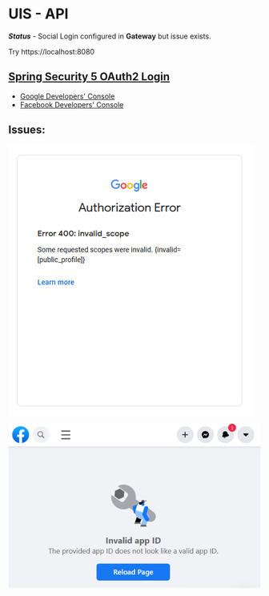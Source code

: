 # UIS - API
***Status*** - Social Login configured in **Gateway** but issue exists.

Try https://localhost:8080

## [Spring Security 5 OAuth2 Login](https://www.baeldung.com/spring-security-5-oauth2-login)

- [Google Developers' Console](https://console.cloud.google.com/apis/dashboard?project=uis-health)
- [Facebook Developers' Console](https://developers.facebook.com/apps/1013610292464704/dashboard/?business_id=194072671856628)


## Issues:

<img src="data:image/png;base64, iVBORw0KGgoAAAANSUhEUgAAAekAAAIdCAYAAAAZJYUFAAAAAXNSR0IArs4c6QAA
AARnQU1BAACxjwv8YQUAAAAJcEhZcwAADsMAAA7DAcdvqGQAADHWSURBVHhe7d3/
lxT1ne/x+8v9C+79KefsWTgzMBdwOIBCECLyRbhRHA0GhbgSHC8EJMoVJIkuIAkw
LMuaAAZM/BbCUXaQDSYBEyCgGNRgFIx3CC5qREhgB3CQGTSttuj7ft71pbuqu/rL
QA+8Z+b58NSRrqqu+lRVT73q8+lPVf83AQAAJhHSAAAYRUgDAGAUIQ0AgFGENAAA
RhHSAAAYRUgDAGAUIQ0AgFGENAAARhHSAAAYRUgDAGAUIQ0AgFGENAAARhHSAAAY
RUgDAGAUIQ0AgFGENAAARhHSAAAYRUgDAGAUIQ0AgFEdEtKffPKpnDzVIu8dPSZ/
OXxU3v7LEQYGBgYGhk47aJZppmm2acZdLBUN6c8//8LbgMNHjskHZ9oknf7MGwcA
QGemWaaZptmmGadZdzHyrWIhrYX92/ETcuLkxSk4AACXgmacZp1mXkfnXcVCWq8q
tNAAAHQHmnmafR2pIiGt7fNa/acGDQDoLjTzNPs68jvqioS0XkloOz0AAN2JZl9H
1qYrEtLa402/UAcAoDvR7NMM7CgVCWntmk5TNwCgu9Hs0wzsKBUJab2HDACA7qgj
M5CQBgDgAhDSAAAYRUgDAGAUIQ0AgFGENAAARhHSAAAYRUgDAGAUIQ0AgFGENAAA
RhHSAAAYRUgDAGAUIQ0AgFGENAAARhHSAAAYRUgDAGAUIQ0AgFGENAAARhHSAAAY
RUgDAGAUIQ0AgFGENAAARhHSAAAYRUgDAGAUIQ0AgFGENAAARhHSAAAYRUgDAGAU
IQ0AgFGENAAARhHSAAAYRUgDAGAUIQ0AgFGENAAARhHSAAAYRUgDAGAUIQ0AgFGE
NAAARhHSAAAYRUgDAGAUIQ0AgFGENGBcc+sX8otX0zLnyY+l7sGPZHTDR97/9bWO
//DjYMZO5I8nmmTXX/8g+0/9ORgDIAkhDRil4bv2d596oVxs0MBevycdvKtz+Kcd
8+SKjV+X6c8tCMYASEJIAwZpQE9/PBUL42/8+O+yfMsn8vM9n8qCTR97r6PTdXxn
QUgD5SGkAWNyA3raYyn505FzwdQ4Ha9hrfN0pmZvQhooDyENGKO15TCgtcZcKnx1
emcKaEVIA+UhpAFDtJNYGNBaQ+5s4VsuQhooDyENGLIm0lFs+//7LBhbGV98eFbS
b+z3hs+bjwdjS/vigxfkizO/F/n4vWBMcXph8cbRz72hkFIhreXTcn72zlvBGKB7
IqQBQ+55MvtddKVq0Rp4Z//1B3JqzODY0HLrDfLpS7uDuXJ8dkbOHfw/8tmu/x4b
zu0f44V2Ei3vv27NNtXroD3P9WJDLz70ljH9vyoU0uk39nnlipbz/RtGSWpzoz8D
0M0Q0oAh4X3QGtaFaOhp4BUbQloT1ZCLhl7u8PH2rcHcgbN/ks9e+J95AR0dvviv
nwcz+9458Xmm7MWGcLuSQlrLkVS+cPhwzQ+DOYHug5AGDMkNsyR6q1U0+JKGUMs3
6mIhp6GtNWsNxPdvGJmZpjXY0GcvVWXC+PO35vg1Zxfcnx9dLZ/t/h/ZoI7UqLV3
ebhu7fimvc41uH/xx3SsXIVCWssUlkXLpeXT5nkd37rw3sRyAt0BIQ0YEt77/I01
fw/G5NOatIZd7hC9b1pFa6Yf/fwRb1yUBnY4XYNQaQ05GtC5NJjD6efeuMkbp+UJ
1xs2Z0dFp2s5VW5I6wVEWJZoEGtIf7g2O+3M3BnBFKB7IKQBQ/SWqzDQtKd3e0Rv
3VLRGqjWSpOcmfOtzDxKgzcMYf1eOsm5faOz8zjRMhf6Hj28gCgU0h9Mv9Urg/5f
aVC3PjAvUzYdtFUgr2ke6OIIacCQaK1TQ7c9coMwDOAw+JJoDTsMQZUJ4JeqvNdJ
Pn/3B7GQ1vXpenX9hYTzFArpTBDfekNex7Gz//p9mrnRbRHSgDHRZutCTxrLFf3u
V/+tcmvJSTQAo/Pk1pKTnDt4R2JI61BI+J11oZCOfj+ug9aa9QJCm7uB7oyQBox5
8a1zmdDTHtOlglrnD3tW6//DJufUL/49E3pJt1ppE3jY8zusbUdryV+c+pU3Luaz
M9me369c7o2KXiBoWXJFH9BSKKSjTfNa7lxa1kJN9kBXRkgDBuX24Nb7j1/KCUAN
xIX/kf0+WIdooGstNKyhahhHm4w18D741j9lgjHzXe/H72VCWsM4dk+03ju9f0xm
uvb2VhrC0YuEaBl0WvQ55IVCWssWlkXLFQ1k3Q4dp83gNHujuyGkAaOi30+XGjQc
df5c0R7eOmjQRcNZB20Wj4r28PaGV66IhbMO2iwelVtWDWa9Xzs6TodCIa2iTe9e
uebO8IboOO6VRndDSAOGaU002ms7adDe1cV6gmtQ537nGw29pGZkL6gj90RHB+/W
rISe3xrUYY06Ouj30eF30lpWlRTSKnorVnTQ8ic1gwNdHSENdAL6PbOGoDaDh4O+
LvfRoRrEGtbaGUsHDbySnbJcEGtYayhrZzH9vlofalKMlke/o9b7pXUIa/dheGu5
1elPWuVEqkU++KTNex2l5dLyaWCHZeX7aHRXhDSAitDvyJMuGnRcWKsOe54DKA8h
DeCCaAiHt41pB7dc0eZ6fVQogPIR0gAuWPReae0w9otX07J+TzrWeSzsNAagfIQ0
gAumtenoj2zkDjotqSkcQHGENICK0Y5iWmMOO4ppOGtnMQIaOD+ENAAARhHSAAAY
RUgDAGAUIQ0AgFGENAAARhHSAAAYRUgDAGAUIQ0AgFGENAAARhHSAAAYRUgDAGAU
IQ0AgFGENAAARhHSAAAYRUgDAGAUIQ0AgFGENAAARhHSAAAYRUgDAGAUIQ0AgFGE
NAAARhHSAAAYRUgDnVJaml/dKo07D0kqGGNF6tAuadzymjSngxEAzhshDfOOrLpW
evSsdsOVsnBfMPIi21yv66+W+s3BiEvthXlS6+2TGpn0VGsw0oDjj0ldtb+vBl+q
g1XQM1Lv7bMSw4jlcjB4B3CpEdIwbp8sHJI9gfadtcPVITvA5mn+OuqfCUbEmQvp
LTOkytsnNVL3yPFg5EVSbF+9/aCM8spVLbVzfx+MtIKQRudDSMO2fYtksDtxVk2c
Jrf1cyfQfnfJto5I6c4W0pKSQzs3SuOW16UlGHPRFN1XQTN84wvyrrnm7jCkp4mZ
wwiUQEjDsLRsm1XrTqo1LhzTsvf+wd6/O6R5t9OF9CVUYl/ZRUij8yGkYVfanVT1
+82w9hzUqntMXC8Vj+nOEtLpdMc097cHIe1Ju2NRSjnznBcLnwNcFIQ0zGp96lbv
e9eB978SjHlTGkboSfZaWZn0sTi4XK7Sk3DB7xTD92fD9uCykX7gJA2REIqGdLp5
t6y8fZxc1tsfV9X3chlz+2rZU7DdOSVHd6yWGXUjMu/p0XuADKubJSt3N+efbKPb
0fKit64BfWv892W2LQyckdKQ2dhwXPHhqmVvBvOrtDTv1rINkz5Bh68e1bUy4Jo7
8spW3r7K38dR6bY/y4YFk2XMwNrMd+p9Bo6TiQsa5VBCN/VwnVrm1KFGmZO7D29Z
JM+W3a7e/pCOrr9lz2qZes3lmf0U7sdy5vF1xOcAXR0hDaOOyMpxeiKL9+gOe3on
9hw+j5B+e83XZdDlQ2RQbZ/MSdN7rcOcbf5MThjSty15UMZ6J1gNFzdPJmzc0N+d
/HODOt0ka266IjOPBrouO3OydcsZeNv6+Pe34XYMnyQTI53mvKFoSG+Te8Ky5w6R
co5a8U4wf4tsnl68bENn78h8513evioc0i3b58nwMJx69pHLvPcOkF7ea13eV2Vh
zpVOGIDDxk+QgV7wBfs9+r7qsbKirMQ6/5AeNnGS34oTGXJDutg8Hfc5QFdHSMOm
I6tlnJ6Mxq12cR3RukEm6cl6yCJ5LRiVcR4hnVFmc3dVdY1UjZ4vz0duAk4dbZT6
/v70eI9mF4L1A/33DfqmPHqgLVJb0g5WD8k/DfJP0rVuvZl4CrfDGwZK3bLfyVGv
lpmWtqPNQVN/UkgXEinH6OXSFBbi7Z/JBC13/wnSEKvJaY1vvozyQrFW7tweTQ6n
6L5K3sfppuXB8vrI2IXh9gRSh+SX937VD10XuA2ZAmYD0Cv7lffI1sh+1xaN+0b7
+69q8oYyvgIpp6Uhvj+j6/f2046/+velp9vkaLO/xtLzdOTnAF0dIQ2TXlt4pXdy
um5t7u1FrfLkZD2hJYTHRQjpHv2mysbc2rKT3n6X9NXpw5dKUzhu1z3+vcxJNexQ
yya/13q0xSBycr5qSVPkhB5VbkinpWnZWL8Gl1SOltfl1QLNxS2P3eSVoWr61mBM
oN0hfUTWjNdjViOjlhXaHlfOJX7YRQM3E4DVdbIm6VQQ9lOoniFbglGFXUhIj5TF
kYuHqFLzdOznAF0dIQ2DnpO79YRVfas8mVBdCAOxyoVE7MR1EUI6+/14jswJNduU
umu29kyvlnGrin+Gw5N839nPBSPCZU2SdQWrS+WFdIvbrjAgNhZ6BJir8R1+WW+b
2hgMW+Wlt09LKizH+IcldqnU3pA+/rBcp/OXun0u7CjY0wVysMJMAE7ZVCCkwv1Q
ThN2e+b1ZdZfpLNiqXk69nOAro6QhjmZWmmpITfEL0JI570vlBfS78iK0fp6sNy3
1xtRWLjuMAxLbocqHdKZJuacJuSstLz79KzI98Txoap3H78GnluO9oZ0+OCVkr3y
w/fWyt27/DFhcMU7YEVdnJAuvP5S83T05wBdHSENY8LmbD2xlR5itRNCOqvFTfe+
Jx/oypzcxpqpZWunpa/Ok1WZmvRDsuDmMdne3oQ0IY1LhpCGLa3rZaKemEo1je6d
LwN1vmjHspIntVfkvkFuupun40O6As2c5xvSqf2y2OtQVew74OOyZry/TQW/79z/
fRmSVI72hnQFmrs7b0h39OcAXR0hDVPCW6xKP6M7fKZ3pKNN+NzoAt9lt7pwCZvR
L0ZIX3CHofMJ6XSTNAQ9nmM9hfOEYTpI7t0TjIrRJ7z5nfcuOKQr0HGsM4d0x34O
0NUR0jAkDN6EntsJwh7gmZpH5Mc4ausbI7f56AM7FgX3N/tDXti6E6kX4P1mytbg
fdGnRZ1PSLszr3tfkVtvdi+XCcVuvWl3SBe41SpR+MhVt//G/1D2ZfaVE70lKqkc
RfdVUki76SVuwdow8+qit2B15pDu2M8BujpCGnaEt9P0u0eCrySLy8yfbUZt3TIj
+J7VDfrkrOjDN1xNpv5r/rS8sE0/J3cH9zr7D+m4XPpMz9YUzy+knQt5iEV7Qzrz
y1jV0qs2eMhI0hA+eCTzvbUOuQ8XcbXe+qkyTP+dW46i+yo5pNWFPMyksiFdYohs
b2VC2umwzwG6OkIaRkRqdpmacSlhzTn+oxu5j2bUE6I+tlMfQFIsbPXhGA23hI/H
rJE+d+c/cazdIe25gMdBBqPyJYR02Axdaog2U2stdu6NMiy8kNHwHH6jzNlwKHsL
VkI5Cu+rwiGtLuSxoMk6SUh7OuJzgK6OkAYAwChCGgAAowhpAACMIqQBADCKkAYA
wChCGgAAowhpAACMIqQBADCKkAYAwChCGgAAowhpAACMIqQBADCKkAYAwChCGgAA
owhpAACMIqQBADCKkAYAwChCGgAAowhpAACMIqQBADCKkAYAwChCGgAAowhpAACM
IqQBADCKkAYAwChCGgAAowhpAACMIqQBADCKkAYAwChCGgAAowhpAACMIqQBADCK
kAYAwChCGgAAowhpAACMIqQBADCKkAYAwChCGmakDu2SnYdSwatLKN0sr+58TZrT
wWsAuEQI6QrZXF8tPXomDSOl4WAwkzVHHpbrqrWM02RzMCorLc27l8vNQ2ulSrej
9wAZc/tq2dMSTI5JyaENs2RMbR9vm6v6DpPr526Sd9sTcscfkzotS/UEeeR4MO4i
ObhsZOw4vTB3oLcdtXN/748oZPM0b776/J0HABVBSFeIH9JXyvUz7pRvxYYfyK8v
cuiU54isGV/jhUxSSB9c+VXp5YXz1TLRbceUuqH+6/5u3lhQt8qWmVd4QV41aLxM
cfNOHOkHe9Xo5dJUblCnn5M5g2rcMubJrotcg80N6SOPTHDb2kfqHinx2SOkAXQw
QrpC/JBOqpHa1LJukgtSF4pJNemW9TJRx8cC2dWsN0yVvi6Uamc/514FY/fOl8F5
gZySfQ9o8NXIdWvD4+fe/+pWG83ZOXJDumyENIAORkhXSOmQfkbq3Qm9x5SVsnHm
GOnjhaMfDGFI3PvYcrl5sN9k3KP+Gf9t6WZ5ftUdmabksNn5+cgXpv66p8qDT8+S
q/v6teOrlr0ZTE0QhHDV6AelIaHcx9fWuXE1Mump1mBM6IisHOfmr3bzB6vfNbvW
zXulLNznv85I75A7+7l5RywXL/temCe1Wv6CzdlvSsOIyPyx/TVOLuvt/u3K1Gfo
ZGnw2txb5cnJuq356z6y6tpI+YNm++ED/JaAcBm7mzMXGnkhnRC+6Xc3yZywNaG6
Vq6euUnefbqdId3yojTcMiw49tXSq3aczHz6cKYcKnWoUWZec3kwT35Zlc4zpy5c
js5zo8zZcMhdGoX8fXfVkt/k7Ds3X876cr+q0M/XsFuWxz5fAC4dQrpCCjZ3/+S1
YI4gdKpd7bX3ULn+m27azdPkx2+HIaG1WnciHTnZve92uX7BNveeFrdc//vRXoNv
9JqSk5qd/XXr+/vIFXW3u/dPljvWvONPzNMi6ya6cKseKytcKCVdXPjj3HRXtlx7
7x/spoWBFgRr9QzZ4k2NanXriSy75RmZps3ZBZvAC4S0Fxz+/spse7+7ZJtbRnr7
XV7Nvu+sHZHg2ScLh2Tnkfceket718jAmxbJYzv/JK/vfEhmfkUDaaDcHbSrlwzp
gw/KKC8Qs/tXL4b0eMXmK+q4PHKD7vcrZMLCJ6SxMSzHULln99+9OdK75slAXY9e
BNzsPh/fvFGu8AJ2oFuHf7DTTcv9soTzBGXR4z9qWVOwHyL7Lm9ZfdzFS9g8kpam
ZWOlyi2/zpVp5+t/kp2PL5IJ7jj16O+Oae41GoCLjpCuED/YEoawRpw5cY6UxTkp
5YeEC5spm1yEZoUhVOuWER3f4kJEa6VhOIXrvmpJeJIuLGzmHrXCr2kXDun4uFBY
Vj+YcoM1zl9Ouc3IhUI6ur/SsmeeXiTUuoDV1zmBrPbOl4HufYMj1et0W1uklum0
rpeJbp6q6Vu9l8VDOu22Q0MwG5SedJM0jG5PSAfbN2iuPB8WJt0sRzM11rCVYqw0
RD8fLRvk9mvukIbtR92LAvNkynKtrPT+XMILwtxlufH9I/vryGoZ5+Yb8t1dcuzY
seywZbb0d+OvW2uyMwXQrRDSFVIs2HzBiXP8w65OFeeHRBg8WU1LRrjxI1xIBSMy
mmTxcLesQfNlr3vlr7tO1pQ6p7Zsktv6uXByZQj3auGQrnBNuqQCIZ27v3Jqua1P
3epddIRN29tmafN7GFaqRfYsmxzUInXQZt+hftN7cAFVPKSDfT18qftXXPrpqZH5
SmvZPk+Gazlc7XbANZPlnmW/lgNtQYim3bHRMrkLtUisxhWZJyzLxHW6H/x9F16E
REWPX/iegkPmAhPApUJIV0jZIZ1w4ssLiUD7QrpUGLa6+TTA+slXbtFmUn+4Xmui
QTP9A1v8OOyQ76RLKhDSufsrtyk6XI+GeesGmVTtwmnyBre1vuOPTPBbDpb8Ufw8
TMnp11d4NciLHdKedJscfnmrPLZslvxvbVauHi4L/uAKdglD+ranC64RwCVGSFdI
R4R0+5q7S4V0EIJahgJDprNZEHbl9O6WfYsq1Lv7PEPaeW3hlW7ctfK9+/Tiolbu
3J4NnS3TtRk4vm9bXDjpdpQX0hVq7m49IOvmjpdrF76S3XdHH4pcLBRq7t4k00be
KHM2X3hzd7p5U2Jzd9XopbIvclhS+5fL1JmPy6t0HgMuOUK6QvygLHafdPtDWptq
y+84ViqkkxV6b8Xvkz7f3t1lhHQYNjq+x5BFEnbVU35zuNt/X5klqxo3yioXlF7n
rMiyi4e0U6DjmLeM6HzFZII00jnQ68mfvZCpdMexmn7uOCR0HMve/52WXXODY9d3
TInjDOBSIKQrxA+7pCE8+Z9PSDtl34JV2ZDWE3hFnzh2vr27ywlpd6Hg345VLeNW
5X5e/O+kvxyEqobRzKdX+s3G5Ya0E7sFywXdZdfMko0/bGdzd2q/PHp7eEuUfwvW
1FUvxlpJKnkLVo/6Rtm3Ktz2YL4ybsEqfJwBXGyENNDlFL4gBNC5ENJAl0NIA10F
IQ1UgN9krs3PyUPZTeIVQUgDXQUhDVRA64HfSmPjxoLDS9o5GwDaiZAGAMAoQhoA
AKMIaQAAjCKkAQAwipAGAMAoQhoAAKMIaQAAjCKkAQAwipAGAMAoQhoAAKMIaQAA
jCKkAQAwipAGAMAoQhoAAKMIaQAAjCKkAQAwipAGAMAoQhpdysFlI6VH/TPBK1Re
i+zfslX2twQvO4h3HEcsl4P6In1Ydje+IO+mvUkJnpH6niOlwZu5HC2yZ9lk+fKE
tfJel9gedGWEdKW0vCgNtwyTPtXV0qNnjfQZeqMs2NosBf8OkeBNaRhRLVctezN4
3X6EdEfbJjN710jdI8eD1x0jFmpvr5Kx1QNlzgvepATtC7Uja+ukash3ZU9KX3X+
7UHXRkhXxJuyYnSN1E5+XF5vbpN06rS8tWO+jHJ/iNO2tAbzoDRCGr5YqJXUnlBr
lXUTq2XYkqbg9cXRcduDro6QroS3H5RRPUfI4tjffVq2zaqVHlM2BbXplOx79A65
um+NX9MeeYc80ZStZ2+ud+E0b7XMGVkrVT2rparvGJmzvVma1k6WK3pr7byPXHHL
wxJ5i7Rsf0CuH9zHTauWXoMny8r9XtUgj3eCmLJUVlyny54mm3VkukmeuH2MX/Ov
rpWr5z4rzZllp7Pr1Wkzl8q3hldLvffGpCDUk0p2evFlt8i2uePksmCbLrtmnmzV
iQeXy1VuGbot3pA5obmyPBHdb8H8gXTTw3Kztw902ixZPGNEwZD25h0a7t9hcvOq
/e6ohPwmUH9f+8vaGGmPTDc/KwvqhkovLVvvoXL9gh3uHQGv7FNlcfRY1a+PNWcW
O1bFyxU4/rBcFztxPyd396uWievCi0A/fAbe/4r/ssgxaP/nISp+rP1l/VS2zg3e
6/bNzWub3FHzP/9V7lhkF/OK3DeoRiY95Ze5Zc/y+HZ77/PFQs3bv9Ft189QZH3L
vis3lh1quReCnX170NUR0pWQ3iF3uhPmVfN2FzixuT/DdZOkqv8EWfmKq2mn2+SV
JWOlqnqSrAvO9BrSPfrfKo++flpSqb/KL799pfuDdSd7Vzs/0JaStsONUt+/Wq5b
6zfLpZuWylXVY2VxsLwDP5kkffu5E25Cxd07QfQcKJNWvSxvHXPLdyeFjVNqpba+
UY66NEgd/Z3cGzlxtW6ZIbVu2fft1ub6lBx67FapzT2RFQzp4ss+/sgEtx+myQZv
4l9lQ/1A6TFutfhHOb8m3fL0VOkbmX/HvMjJLu2Cqn+NjLr/d25dKTn9+uMyye2j
5JD+vczReZf8UdrSaWl7ZamMcmF053b/gB1c4Y5HuJ50szx/v3s9ZJG8phPT7mQ8
pEaGzv5lsE3+sRjsAtF7t3fS9ctxWI/VAb8cgxfu06kljlXxcmX5+yYTynvny0AN
g0xoaGjXyt279N/Fj0F7Pw9xCaGmy3rsz9KWapPDP3fHq2edrNGP6a57pG+1285w
U/YtksHVt8qTugnHH5O66oFSv+Gv3gVJar9u95US7LKioeY1V+vfyoE2SbUdlh16
rCoZ0qa2xy9f5uI1HBI/4+iKCOkK0avoCe6q2qtlffMBefRl/4/V558Yxq2KbssR
WTkue7LQkI41wbkT+7Cc2rkX5N4fZ9r9uyZba/L4V/XTtgQvI7wTxMT1rq4V8E4S
7gIhM8IFs7uI6DH6QXk7WHbfWTuCk7/yy19WSBdddvDerz3uYiFw9GVpbHy5QEjn
BJNqXS8Te46VFW5h6c3TpKrfXbItkmdNSwrVpLWMg+XePeHMrdL0m43ymwO6bN13
OetJ75Ufz/iB/NqdnJPWk95+V/aE7W3zVNkYmX5k1bXSY9B82VvyWBUrV9ze+wdL
1fSt3r91Pw6snybX9btHvFzWMsTKU+IYlP15yJUQatFledPDbfMvHDIXQm7eqskb
/HlTp+WYd4EQ8o/1qBXveK+85SaGWsLfUnqT3FZmSKeO/lQmujC9e1e4vzv39qDr
I6QrSWtJOx+SBTf7TVe9vjJPtnlp5J+I79vrzZWxa3ZtJlC85u5ozSX2h+zLhrT/
h513dR052UR5J4hocLnQSXqvfxLxlx2vRfnjygrpost2Dj7mXcz0GnyjTFnwkOx0
tYfwdBmuJ7eWk788f7945Rj/sES7/OSXLdQqu753tfTSptyb75WGf3/ZqzX6dD25
X1dkecuMnbidaPOzd6xcQPpTfN5Flo4rdayKlSuH1uS84D8ua8ZrrVmX7X+uvFAN
y1jiGLTv85Arcqydop8FRz/jfWc/5/6lF6XZpmH3xyLNu7PNw+E6w2PvLTcx1HT5
YYtBSMeVEWrecqplgHtzdhd34u1Bt0BId5TUfnnAnZz9P2j9o8sP6S3TXc07OCGc
T0iHTd+lJJ6UwxpYntygVP64sk5kRZcd8C5mnpCGmTfKFb1rZOjc54IAzF130gks
yytH2SHtS7ma+69XPSAT9bv//hPkkcyJsp0h7fVDCI5PUkh7zdHZkC51rJLLlSPt
ylk9VlbsWy8Tg32stWvdX/pZyqyjxDFo3+chV+RYO0U/Cyq8sNCLmrBpWHn7TJuH
D0ubd5UWP/becjsg1HKboe1vj7/+MPQzQ5HPOLoWQroCvFpMTnOo8ppevSZD/w+2
VHN3Npyc2B+yLxvSrfLk5JpsU1sgnc4pQCDvxKPfpfWMnqgc917/3WU2d2c6xKnI
iazosvObcr1m40zAxU9sbmGycEj2u12fW1aw4nY1d8ea1VV0/yc1d+u9rL+VJjeq
vObueEh7nwmv1lviWBUtVy6/c9i462+QXm4bvSXoxcCISTJxUOQisOgxaO/nIVc8
tEqGmtdEPFhmfTtS01d6YRCrqTfJ4uHZ7S4cagl/S+1qHvbfHzZDd/7tQVdHSFdC
61aZ1t/VCKc3+rdguZri4R3LpU47BK3w/0j9jmN+5xCv49i/1bmTfLzjWOzEXDSk
3d+xu6Kv9Tq4HJKUO516nZUGjZeHDnuTY/JPPEdkzXgXHKPny/Pa0007ZN0/Vq64
63fykZvqLbtIxzEvtKpvkAdjHV3C6cWWnZZdswdmp+l+eMCVrf888W8ZTcvGKdXS
91vPSlubW7YuTTvVRMpyVG9tGzxbdngFdSfMaMexl1a7fV6glnFEaz7h/tKa63q5
rV/2/thyOo7569H3/lLu1IuHhI5j/nS/Y1l4PIseqxLlyuUdS7evsxcUGhpum2M1
4eLHt72fh7j2hlrwXXp1Tfwi6IV5bp+MlHt3HJbTp91naOFXvZ7zpUMt+ExEOlo9
M3t4pKNVi+z/9yfk2YJPCsm9ELS+PejuCOkKSTfvlpW3h7cWVUuv2hFy87IXsx2k
3Cl436rJ8uXILViPRm7DaW9IuzVK89Z5MqbWv61Hb9ma+fRhPzRy5J94nNR+WZl5
+Ire3rVc9mQKW/wWLD0Rbpt7dXA70gAZM/cuuTF6Iiu2bFdD3Tgz3E/5t6K17rpf
hnvrnSF+H7jofvNvX2rIFtS/fanMW7Cit8h4Hfyit1G5f2VvwXJlrnsgfqtX87My
55oBkVuwIrcoecfqJrk38v7hMzdFbsEqfqyKlyuH14we9Db2+C0f8VuDnCLHoP2f
h6j2h5pf5njHNC13/DP2uDzwtewtZMVCzf/8Fbplye8tP3ZlWFPOdeEhfXG3B90d
IY0y+Ce22IkKWd5JN+c7aZil39/7fUUA+whplIGQLoqQ7lS8rx/6TZUNkZYSwCpC
GmUgpIsipDuZtLz79CwZflP8zgDAIkIaAACjCGkAAIwipAEAMIqQBgDAKEIaAACj
CGkAAIwipCvCfyqRPk0q9tSw85T39LEcsceDvvuCNO5OftLYJeU9WSx4ilLPPnLZ
Ncv8R2yqvCcuJfOe0uTtV3/ek09MkS/XPRD8shgAdH2EdEUkPDrwArQnpN9e+VWp
yjz72g7v95T1ecSvH5Njx47J668eyP4YQZkh7YnNm5amJZHHKwJAF0dIV8SlC2mr
ipbxvEM6fD1WVrwdvAaALoyQroickPaCZKosDh+4rz9YUL8+84MLpR7i74X0vNUy
R39b2I3XH2SYsz3bxhsNwNiD+1XLi9Jwy1D/hyC8B/1Hf+ghmbeMKUtlTfi+3kPl
9nXZJvRw+orrtDzBk7VS++XR24PmbF3P7evE/50M/+lkfjO1Dn7AxkI7L6RdDfmJ
O+TqzI+PzMv+uEViSJcZ8ADQyRHSFZEU0v5PFx5uS/k/Tdg/+7vI5YR0D/15xh1/
lVTqtLy0ZKxURX5gvnBIvykrRtdIbX2j95OJ+stc97nX8d9jzuctw1vfYWlLtckB
76cps78v7E3Xn1pc9bK8dey0pKRF1k1067lhtbzSlpZ02x9lsVtP1cT1mV9vioWy
UyykW56eKn3Dn4nUn0mcF9mm3FDWH9snpAF0E4R0RSTXpDdGarDed7SD5ov+Ln85
IT1sSZP/wvOK3DeoWq5b6z9puGBIJ/yEXvoPa+Vbi7YWfUaxt4wpmyKdz47IynE5
P7MX/YF7b/uulZXRQ3NktYyLhGf5Ie3XvGO/zdu6XiaGTdq5IS37ZOGQarnqgf3e
7y8DQFdGSFdEUkjn/OBC01IZFowrJ6Tj30mnZeOU7LiCIb15mvQYvlSi8V6O/PK4
4i7J/i5z3nRdT3DBkfWc3N0vpzUg8p7CIe1ve7Z5PByC6Xkh7fbGgVVy7f9y8+SU
GQC6GkK6IsoIaa+W23lCeu/9g+PriE5PDOmtMq36fEO6Vu7e5U3JlxfSR2TN+Bpq
0gC6BUK6IkqHdOu6SfHm7ljzcn5IV6y5W++j/k3k9qcE+SHdKusm5jR3R6d721ep
5m6/+Tr+vXla0uHOyQ1pryl8hCxu75UIAHRChHRFJIW033HM6wt1tFHq+2drwmlX
E62qvkEePNAmqbbDsuP+sV4v7lgt9JJ0HHPrc/8d3TBNaiPBmB/iQcexyY/LgaDj
2L+Nrz3vjmNH1ta57XPr393s4tmtf8d8GTV4tuz4KH/evNcA0IUR0hWRFNI3yb3L
srdgDY/dCtUi2+ZeHdzuNEDGzL1LbswJ6fgtWNfLwj3ncQtW76Fy/YJnJbybqRBv
GV/7buR9V8vMp3NuwYqFtJPaLytvGRa5Besx2Rdpf25PSLuFyb5Vk+XL3i1Y1dJr
8GRpCLeXkAbQjRHSFVG6uftS80JSAzh3cMGZGMJW5Iay1wEv3qQPAF0VIV0Rfkhr
6HlN2gZDuhirIe2Vy9uvYUi3uIuNgVI1eUPR79gBoKsgpDsCId0hWtd9U664ZXWs
WR0AujJCGgAAowhpAACMIqQBADCKkAYAwChCGgAAowhpAACMIqQBADCKkAYAwChC
GgAAowhpAACMIqQBADCKkAYAwChCGgAAowhpAACMIqQBADCKkAYAwChCGgAAowhp
AACMIqQBADCKkAYAwChCGgAAowhpAACMIqQBADCKkAYAwChCGgAAowhpAACMIqQB
ADCKkAYAwChCGgAAowhpAACMIqQBADCKkAYAwChCuiLOypR7T8iXHjkbvAYA4MIR
0hVBSAMAKo+QrojSIZ0+cVamLz8p/6jzfe+UfP1XH8n7wTQ597E0PvW+DPiem+am
V/2gRX707mfBRJFfPKLj35cZT51y7z8li9wu8cZ9p0UW/bbFf993Tsrwpz7MLjMm
JUsb3DwNp2Xpz05J1Xfcv7UMO1Lyn384LcPv0+WfkAE/bpU3zgVvceJlPikjf3ZW
/hJO/9sZudKNH/KTD+SGhW76T85KWsef/UiW/jhYh5Yp+h4AQLsQ0hVRIqTPfSTf
nn9C/mHxaVn58ll5dNP7UuPmH7fjE2/ya5tOuZA8KV/f9nc59J5b1vfdsuZ/IDuD
cPND2r1/4fty6xNn5Fens+NqfnRGHn25Tf75Rye9ZXy7yX9PXBDSbvr4TW2y4eUz
8nVXni+5IP3HoEwrHz8l/xApU1jmL81/X/75+WyZa9Z/5IdxENJahqEPnZZpO//u
Rn4iDz2Yfc+GbaflcreOzHsAAO1CSFdE8ZBufaHFC8jvvhWMCEPzX1rlLflM3n//
E/lbS9qN9R38lYb2KVn6N/91WJOOLt4f1yKNYS31rQ+k1pXhqq0fByOigvUtOSNv
BGP8dZyUGX8KFnDurHwjsg1hmTPT5Zz8dp1eCLTIzzSPg5Cu3RAJ4KAME14Ix5wL
avyn5dfBGABA+Qjpiige0jvXa7hpqOYMDWfkoM7waUp++lNXUw2au/0hN6RPyy/8
l568cUFoXvmrMOqjwubuYH1O7oVA7jb4ZQ4CORC72EhY37Ed77vpWq7cIV52AEB5
COmKKB7Sv35cg+p9+f47WmOODGfSrhaadoHrAvE7p2TRf/q16eSatJ2Q9prUE9b3
1la/dv7Nl3K2M9JKAAAoHyFdEcVDOqxhfn1P5JvZs5/Kf3ktyfkB+sYzlz6ky23u
jq2v6QOpduMGbIok+zm3ncm7BQBQAiFdEUHA/dsHsuHls7HhRe1u/fcP5Q7thPW9
UzJ9mxv//BmvR3S/9R/JR/KJ/ORHbpqrSd+h04LOVhcnpE/IHfuCEbkXGmGZczuO
Pf6htOr0xPWlZPm/uPd856Tc4HVQa5XpS0/IPzzYKu8FcwAAykdIV0QQcAnDlD/6
c8RuZ9Jbk37aKr8Pa5hnP5T/u+yk17v6H7/fIj/6D63F6nv9WmxHhnRYvryQdsq5
BStvfdFbsNz0AT/8QBpPhG8CALQHIQ0AgFGENAAARhHSAAAYRUgDAGAUIQ0AgFGE
NAAARhHSAAAYRUgDAGAUIQ0AgFGENAAARhHSAAAYRUgDAGAUIQ0AgFGENAAARhHS
AAAYRUgDAGAUIQ0AgFGENAAARhHSAAAYRUgDAGAUIQ0AgFGENAAARhHSAAAYRUgD
AGAUIQ0AgFGENAAARhHSAAAYRUgDAGAUIQ0AgFGENAAARhHSAAAYRUgDAGAUIQ0A
gFGENAAARhHSAAAYRUgDAGAUIQ0AgFGENAAARhHSAAAYRUgDAGAUIQ0AgFGENAAA
RhHSAAAYRUgDAGAUIQ0AgFGENAAARhHSAAAYRUgDAGAUIQ0AgFGENAAARhHSAAAY
RUgDAGAUIQ0AgFGENAAARhHSAAAYRUgDAGAUIQ0AgFGENAAARhHSAAAYRUgDAGAU
IQ0AgFGENAAARhHSAAAYRUgDAGAUIQ0AgFGENAAARhHSAAAYRUgDAGAUIQ0AgFGE
NAAARhHSAAAYRUgDAGAUIQ0AgFGENAAARhHSAAAYRUgDAGAUIQ0AgFGENAAARhHS
AAAYRUgDAGAUIQ0AgFGENAAARhHSAAAYRUgDAGAUIQ0AgFGENAAARhHSAAAYRUgD
AGAUIQ0AgFGENAAARhHSAAAYRUgDAGAUIQ0AgFGENAAARhHSAAAYRUgDAGAUIQ0A
gFGENAAARhHSAAAYRUgDAGAUIQ0AgFGENAAARhHSAAAYRUgDAGAUIQ0AgFGENAAA
RhHSAAAYRUgDAGAUIQ0AgFGENAAARhHSAAAYRUgDAGAUIQ0AgFGENAAARhHSAAAY
RUgDAGAUIQ0AgFGENAAARhHSAAAYRUgDAGAUIQ0AgFGENAAARhHSAAAYRUgDAGAU
IQ0AgFGENAAARhHSAAAYRUgDAGAUIQ0AgFGENAAARhHSAAAYRUgDAGAUIQ0AgFGE
NAAARhHSAAAYRUgDAGAUIQ0AgFGENAAARhHSAAAYRUgDAGAUIQ0AgFGENAAARhHS
AAAYRUgDAGAUIQ0AgFGENAAARhHSAAAYRUgDAGAUIQ0AgFGENAAARhHSAAAYRUgD
AGAUIQ0AgFGENAAARhHSAAAYRUgDAGAUIQ0AgFGENAAARhHSAAAYRUgDAGAUIQ0A
gFGENAAARhHSAAAYRUgDAGAUIQ0AgFGENAAARhHSAAAYRUgDAGAUIQ0AgFGENAAA
RhHSAAAYRUgDAGAUIQ0AgFGENAAARhHSAAAYRUgDAGAUIQ0AgFGENAAARhHSAAAY
RUgDAGAUIQ0AgFGENAAARhHSAAAYRUgDAGAUIQ0AgFGENAAARhHSAAAYRUgDAGAU
IQ0AgFGENAAARhHSAAAYRUgDAGAUIQ0AgFGENAAARhHSAAAYRUgDAGAUIQ0AgFGE
NAAARhHSAAAYRUgDAGAUIQ0AgFGENAAARhHSAAAYRUgDAGAUIQ0AgFGENAAARhHS
AAAYRUgDAGAUIQ0AgFGENAAARhHSAAAYRUgDAGAUIQ0AgFGENAAARhHSAAAYRUgD
AGAUIQ0AgFGENAAARhHSAAAYRUgDAGAUIQ0AgFGENAAARhHSAAAYRUgDAGAUIQ0A
gFGENAAARhHSAAAYRUgDAGAUIQ0AgFGENAAARhHSAAAYRUgDAGAUIQ0AgFGENAAA
RhHSAAAYZT6k/3L4qHz++RfBKwAAugfNPs3AjlKRkH7v6DFJpz8LXgEA0D1o9mkG
dpSKhPTJUy3ywZm24BUAAN2DZp9mYEepSEh/8smncvjIMZq8AQDdhmaeZp9mYEep
SEgrvZI4cbLjriYAALBEM68ja9GqYiGtVxR/O37CKzQ1agBAV6UZp1mnmdfReVex
kFZaWL2q0Oq/ttPrF+oENgCgs9Ms00zTbNOM06y7GPlW0ZAOafu8boD2eNOu6XoP
GQMDAwMDQ2cdNMs00zTbOvI76FwdEtIAAODCEdIAABhFSAMAYBQhDQCAUYQ0AABG
EdIAABhFSAMAYBQhDQCAUYQ0AABGEdIAABhFSAMAYBQhDQCAUYQ0AABGEdIAABhF
SAMAYBQhDQCAUYQ0AABGEdIAABhFSAMAYJLI/wfE79jefJ3JtwAAAABJRU5ErkJg
gg==" />

<img src="data:image/png;base64, iVBORw0KGgoAAAANSUhEUgAAAlYAAAGICAYAAACDea7dAAAAAXNSR0IArs4c6QAA
AARnQU1BAACxjwv8YQUAAAAJcEhZcwAADsMAAA7DAcdvqGQAAD4NSURBVHhe7d0H
mNz2eedx+hKfL81O7BQ7Prc4xcmT2I4uznNJlPLcpTguiZ2LY8stcWKJpihahZZE
iVSzaaqQlKhGURRFSRSbSC6L2JekSIpVLGKnxCqSy2VZbl9uL+/NHzOYATAvZoAB
dndm9vs+z+cRFwP88QcGA/wEYDDDhKIoiqIoioqlCFYURVEURVExFcGKoiiKoqjA
1Xv2grQ/Pkta/mWUNP3p16TxU/9o/df8bYab14dyEawoiqIoigpUbT+ZagWpfMx4
Q7UIVhRFURRF5ay+mjrrjJQWovyY8c10Q60IVhRFURRF5aywocpmphtqRbCiKIqi
KMq3gl7+8zPULgsSrCiKoiiKUsvciK6FpbCG0g3t/RqsqttE5p4RuWl3n/zxqj75
4GK3a1b3yag9fdY4F9tTExVR9fT0Skdnl1xt65Dmq23S1JLQ3JqU+LcZZl4z45hx
KYqiqNzV2dUtzS2tUlvXJJdq6uXCpVqpvphk/m2GmdfMOGbcYquh1n/zLT8tKGU8
IWYpe1+6TXktw7QTR5XC+o89WFW1iozd3yd/tqZXPrgonGvX9sr9B/rk0iCGrN7e
Pmnv6Eq8KW3SmAhQYZhpzLSmDYqiKCpZ3T090th0VS5erpPzF66EYqYx05o2BquG
cv/r/2mEGpSMlpeqE63vlo7Ef/MFqyj3WpXa+o8tWLUn+vzTg73yGwt6IvtYRY88
enRgw0lfX5+0tXeqgakQpi3TJkVR1FCt3t5eaWhsUQ94hTBtmTYHquh/os+f+1c1
KDmZgJUvWJnnXIWtUl3/sQSrtdV98pllPfLr8+P1ueU9sq0mNZN+LHO60Fza0wJS
FKbNwToVSVEUNZjV2tZhXZrRDnBRmDZN2/1d9D9JC0leQYKVEaZKef1HDlYjdyRC
0NzufjVub/8lzDjPUvkx86AoihoqFedZBj9mHv1V9D9jMM5Ylfr6LzhY9fSJfOO1
bvm12V0D4kdvxH991Nx4rgWh/mDmRVEUVe5lbhzWDmT9wcwr7qL/bvVf9r/HyhYk
WAW9x6rU17+pgoJVdyJUfXtjt/zqrM4BdeuO+C6rDWSoshGuKIoq5xrIg6ItzoMj
/c9WM36aGpScggSrIN8KLPX1b1dBwep7G7vkV1/siMUfLeiQz6/slP+1qFM++JI+
jtOP90YPVwNx+c8PlwUpiirHGojLN37iuKxD/3UX9hxRg5JTkGCV7zlWpb7+nRU6
WD17pEc+MLMjku9s6JKdl/vkqpKRLreJrD3Xq05nq6wq/J4rczO5FngGEje0UxRV
TmVuBtYOWAMpyg3J9D+3K2MeVcOSLV+wyvfk9VJf/94KFawutop8+IV2ef+Mwnzy
5XapTISmfFWdmI82ve0P5rZLRwG3XJnHH/THt//CMn3gUQwURZVDma+v98e3t8Iy
fSjkq/T0P5gg91pp8t1bVerrX6tQweoHGzvl/dPbCvI/Z7bJ4bpgYaL6ap/ahtPk
N8Of9RnMS4Beg3lJcNmrK+T64SNjZdqkKGro1WBewvEq5JIO/Q+m+tCJ0OHKhKq+
mrpUT/Uq9fWvVeBgdaoxEXamtcqvFGjs9uBBwgQrrQ2nj89MhJMQ2co8DV0LOINp
sJ7QrgWjOFAUNbTKPM1aO0ANpjBP2I7a/7XrNspPxj8oP7p9jMX82wzTxg1qIPtv
7HjjzVB9zndZ0Bbkh5dLffvxq8DB6pZNHfLLU68W7HRT8BBhgpXWhtezB7tSU+Qv
81MzWrjJZ+O2HTL+4cflP2+8Vf59+M3yXyNvkwcnPSlbduxSxw/D9GkwijNWFEXF
UeanQrSD02AyfQpahfb/sSlPySc+8Ql597vfrTKvTXn8KXXafAai/0ffPik3DB+R
tQxf/OKXraClTeNkbmg33xY0Z7Ds51yZ/1pntB6ZEfgHl0t9+/GrQMGqtVvkQ9MS
Yeapwvzxy62plvRafqpHRr3WIV9a0m75u0Vtajte185rS7WQv8L+9l9NbYNMfHya
FaZuv/sn8uyMOVKxbK1MmzFbRo95wBo+ZerzUlvfqE4fhOkTRVFUqVYhv92m+cZ1
37Ror4Vl+hS0wvbfBJLrvvktVxjJxYxrptHa8tOf/TfM2an3v/8Dan8N81rYPjv1
d//7W5j++1WgYPXqyW553xMtBfvKUv8AsSxi22cCnAnr6elVg00uJlSZs1TzK1ZI
fWOL67W6+iaZNa9CvjfiVnn8mZmu18IyfaMoiiq1Mt9u1g5MhfjNj3/cor1WiCDf
vC6k/9+4LniosplwpbWVS3/13/j4x/3PtNm+8IUvqdMG1Z/9HwhB+p+rAgWr2zd1
yHunNBfs2yv8g9XIde3qNEHNPZr/clpHZ7jLgObynzkjZUKV9rrtxTkLrfF27H5T
fT0I0zeKoqhSq+aWVvWgVIi4g5XpW74K239z+U8LIUGYabU2/fRH/43nX5il9k8T
5axVf/V/oATpf64KFKz+dt5Vee+jTQX77nL/TprXtGmCumNje6ol/wr7lHVzT5W5
/Oc9U+VlLgP+8PZ7rbNb2utB8DR2iqJKseJ8SnbcwSrI07TD9j/ImR4/5l4mrU0/
/dF/40e336n2TxM2DDr1V/8HSpD+56pAwepjTzfJL01qLNh3XvUPVuY1bZqg/l9F
/hvNmq+Gu7/KXAI091Rpr3mZS4EjbhmjvhaE6RtFUVSp1aWaevWgVIi4g5XpW74K
039zX5IWPn7l/e+3LpuZ/3qH//gnE1xhLMw37+Luvy1MsDKXPbU2guiv/ht/8/l/
TG8v+fzDP31FbSOfIP3PVYGC1S89kggxEXxnWY5glXhNmyaoP3m+OdWSf4V9KKi5
vGduVNde85qzcKk1fkPTVfX1fEzfKIqiSq3ifKijfSDUXiuE6Vu+CtN/v0BihyXz
TbpPf/oz1jDzXzN8UcUy17imDW+7fuLuv82EPWef8in0rFV/9d9wBqcgtDbyCdL/
XBUoWP3iQw2RfGeJ/1kl85o2TVAffqwx1ZJ/NSmBJhfzSAXz7T/tNa/Hnp4hN956
t/paEKZvA108boGiqKhVfTH8gdF88087+OVSyLcFTd/yVZj+a8Hq+ht+kDWeCSLm
3iTD+yiDMMEq7v7bvGEviGv/8q9C32/VX/03VqxcK5/4vd9TtxWvV1esVtvIJ0j/
c1WgYPVrE+vlFyYE8+3F0Z9cOn1vh9q25tcTfctXYYPVhIlPWI9UMN/+0163Xalr
lJtGj5XJT05XXw9iMIKVFoziQFHU0KlCDozlEqzMJT47bGhndbQgVgzByvTV268g
wvTd6K/+2xYtXiaf/P3fV7cXw7xmxtGmDSJI/3NVoGD1h081yC+Mrwvk2xXRg9Vt
a1rVtjWffrohNZV/hb0UaB7+aS7vmUcqaK/bHpr0lDWe+Rah9noQg3EpkDNWFEVF
rUIv5WjsA6L2WiHivhTlDSTmzI+5/PeZz3zW+tt5VsfvfiwtgPmJu/+GdhYtqL+4
9i/VNv30R/+9zJkrLVyZYeY1bZqggvQ/VwUKVv/nhUb5+R/XBvKthfnvecpXX5jV
pLat+bsX818KDHvzumEe/mmeU2UeqeB9CKg5U2WHKjNOofdXGdy8TlFUKVahNx9r
7IOi9loh4r552oQoO2TYT1X3PmTT/G1+1sbv4ZtBnmhui7v/RiHP4LKFCYVGf/Rf
s27DZvnkH/xBJlQl/m2GaeOGEaT/uSpQsPruomb5uftrA/nWgujB6hOT6tS2Nf8Z
4NJj2MctGCZMmW/8mfBkHqlg/m1uVDf3VJnLf3aoMv+9Z/ykxBtRp7aTD49boCiq
FCvOr8vHHaz64+v+5tt/WugIIuwDN/uj//bN9WGYaczZOa29XPqj/35e37pTPv25
z1nMv7VxwgrS/1wVKFg9t7tdfu7eK4F865VoHWrp7FPb9fPi3vzPsQr7gFAn8/BP
85wq80gFE6LMjermnipz+c+cqTKhygwfc98EOXPugtpGLjwglKKoUqw4H/AYd7Dq
jwdUmjNO3scqBGGmCXO2yuiP/gcNhiZMmXuqwjwewqs/+j+QgvQ/VwUKVqfreuR/
jKsJ5LOP18n411pdFh3yPytjXnOOe9OyZrVdPzVX++cnbTTaJT9zpsqEKhOubho9
Tg4cOZY1Ti78pA1FUaVYcf4kSdzBqr9+UiXMk8ttZhqtrVz6o//mHisTmMz9Uk7m
243mMQyFnJny01/rf6AE6X+uChSsTP32w1fkPXdfLsh1c/3vgzKvadME8enHgt9g
FvZHmMMwZ6pMqDLhKszDQvkRZoqiSrni+hFd882/Qr79p+nvHwE2YUQLUF7mm4OF
nPXp7/4bJmRVLH7VYu4Lu2H4iNBn1fwMRP/7U5j++1XgYPXjdS3ynjGXCnLdHP9v
7pnXtGmCeGRj/qeu29XeUfjlwCDMmSoTqh54aIr6usb0iaIoqlSrsemqenAaTKZP
QauQ/jtvAtdClrnkFvZmb6f+7r9hgpW9HOZSZZT+eg1E//tTmP77VeBgVd/WJ++9
+5L89zvCu+7lHMEq8Zo2TT7vv+eyNHfkvwxoV29vnxpuBpPp02AUj1ugKCqO6u7p
UQ9Og8n0KWgV0n9zycxcOrMfrxC3/u5/fxtK/ferwMHK1KjFTfLuH10M7Ruz/IOV
eU2bJp8xK8J/+7CtvVMNOIPB9GWwSgtGcaAoauhVQ2OLeoAaDKYvYYv+x2co9l+r
UMHqfGOv/PKYRLC57UIo33jJ/5kQ5jVtmlx+Y9xFqWkJf9N3X19f6IeF9gfTB9OX
wSrOWFEUFVf19vZGfthjHEwfTF/CFv2Px1Dtv1ahgpWpiv3t8rO3VIfy9Rf8bwYz
r2nT5LLhWOHPfjJ3+2thZyBF/cYBRVFUMVVrW4d6sBpIpg+FFv2Pbij331uhg5Wp
4fMb5Gd+eD6wr8/MEawSr2nT+LlzWf4nreerwbwkOJiXACmKovqrBvOSThyXcOh/
4ei/uwoKVp3dIn//5BX5mZsSYSeArz+fI1glXtOm0Xzl2VqJ67FPhTyNPSqesk5R
VDlXXE/TDiPqU7KdRf/Do//ZVVCwMtXe1Sd//WiN/Lcbq/L6t+f8nzdlXtOm8frn
Z65Id0yhyq6BDFeEKoqihkIN5MGxPw6K9D84+q9XwcHKVGtnn/zb9Cvy335wLicz
jl8Fmf57L0V/YJdfDcRlQS7/URQ1lGogLuvEffnGWfQ/P/rvX5GClV1rDrfLR+48
L++64azqa8/6ByvzmjaN8cmx1bL5eP+f6TE3k/fHtwVNm9yoTlHUUCxzM3B/fNvL
tBnnjcZ+Rf919D9/xRKsTJlLgw+uapRfveWcDPv+GZevPVOTGiu7zGve8T/8oyp5
fH3451RFKfP4gzjPXpm2BvORChRFUYNd5uvrcZ59MG3F9ZX4IEX/3eh/sIotWNll
AtbTG5rl98dWy7D/TASlhK9NzRGsEq/Z411z/wV5cWv0x8lHKfM0dPNTM4X8tqCZ
xkw7WE9UpyiKKsYyT7M2PxVSyG/DmWnMtHE8EbvQov/0P0zFHqyc9c6VbnlyfbPc
v7RBOruzw4YZ9sCyRpn6WrNU1Q/em+ZXPT290tHZZd143ny1zbq015QIUJbEv80w
85oZx4xLURRF5S5ze0RzS6t14/Clmnrr0kz1xSTzbzPMvGbGKcZbKej/4FYp9L9f
gxVFURRFUdRQKoIVRVEURVFUTEWwoiiKoiiKiqkIVhRFURRFUTEVwYqiKIqiKCqm
IlhRFEVRFEXFVAQriqIoiqKomGqYeQopAAAAohv2ztnzAgAAgOiGXbxsHvkOAACA
qIZdvlIvAAAAiG5YbX2TAAAAILph9Y0tAgAAgOiGNTRdFQAAAEQ3rLG5VQAAABAd
wQoAACAmBCsAAICYEKwAAABiQrACAACICcEKAAAgJgQrAACAmBCsAAAAYkKwAgAA
iAnBCgAAICYEKwAAgJgQrAAAAGJCsAIAAIgJwQoAACAmBCsAAICYEKwAAABiQrAC
AACICcEKAAAgJgQrAACAmBCsAAAAYkKwAgAAiAnBCgAAICYEKwAAgJgQrAAAAGJC
sAIAAIgJwQoAACAmBCsAAICYEKwAAABiQrACAACICcEKAAAgJgQrAACAmBCsAAAA
YkKwAgAAiAnBCgAAICYEKwAAgJgQrAAAAGJCsAIAAIgJwQoAACAmBCsAAICYEKwA
AABiQrACAACICcEKAAAgJgQrAACAmBCsAAAAYkKwAgAAiAnBCgAAICYEKwAAgJgQ
rAAAAGJCsAIAAIgJwQoAACAmBCsAAICYEKwAAABiQrACAACICcEKAAAgJgQrAACA
mBCsAAAAYkKwAgAAiAnBCgAAICYEKwAAgJgQrAAAAGJCsAIAAIgJwQoAACAmBCsA
AICYEKwAAABiQrACAACICcEKAAAgJgQrAACAmBCsAAAAYkKwAgAAiAnBCgAAICYE
KwAAgJgQrAAAAGJCsAIAAIgJwQoAACAmBCsAAICYEKwAAABiQrACAACICcEKAAAg
JgQrAACAmBCsAAAAYkKwAgAAiAnBCgAAICYEKwAAgJgQrAAAAGJCsAIQWH1Ds5yt
uiDHTpyWg4fflj1vHpRde/dbzL+PnXhHLly6ok4LAEMBwQqAr6oLNbL/4FHZsGmL
VCxdIbPnLQxk7isVsmJVpWzaskMOHTkmdYlAprUPAOWGYAXA5fzFGnlj95uhglQ+
Jmht2rJdqqovqfMEgHJBsAKQdvjocTUYxWnda5vlTNUFdf4AUOoIVgDStu7YpYah
/rB56w65Utek9gMAShXBCkBaTV2jrF23UQ1C/WHBoqVy5O0Tal8AoBQRrABk2Xfg
sBqE+su6116XK4lQp/UFAEoJwQqAqqr6sixZtkoNQv3BzKumtkHtCwCUCoIVAF91
DS2yZfsbahDqD4uXrZRLl+vUvgBAKSBYAcjrxKmzMn/hEjUMxc085qGmlsuCAEoT
wQpAlnfOnpeXZs2TO++6V97cf8gadrmmXlZXblDDUNyWvrqKbwwCKEkEKwBpR946
Lk9OnS7X/+Am+f7wkWkvzZ4vtfXJoLNn3yGZM3+RGojitHb9xqz+AUCxI1gBQ1xD
01XZvnO3/PThya4w5XX3PfdbvwVopjlXdVEWL12pBqI4md8f9PYXAIoZwQoYoswZ
qDXrXpO7x92vBinND0beLMtWrLbCWH1js/VbgFogisuc+Qvl3Hl+BgdA6SBYAUPM
xcu1srBimdwy+g41PAVhzm6dS/3u39vHT8n8BYvVYBSHZctXWUHOuxwAUIwIVsAQ
cuZctXXWSQtLYd1082jZvGW71a55RMKqNevVYBSHN/cfzloWAChGBCtgCHlz30E1
JEXxzLPPS01tvTQ0tcquPfuty3daOIrC/PSNeaaWtkwAUEwIVsAQsun1bWo4iuqx
J6am5/HOuWrrWVRaQIqCs1YASgHBChhCzI3nWjCK6plpM1zzqWtolvUbt6gBqVDm
W4jOeQBAMSJYAUPIy3NfUYNRVLPnLVDnd/it4zIvxhvbT589r84HAIoFwQoYQp5+
5jk1GEW1fOUadX5G1YXLsnDxMjUohWV+t1CbBwAUC4IVMIQ8+Ejuh4AWalPq24F+
zANFtaAUVsWSFWr7AFAsCFbAEHLXuPvUYBTVvtTvCeYS1z1X1Rdr1PYBoBgQrIAh
5MZRt6rBKKqTp8+q83M6dOSYGpTCOnTkbbV9ACgGBCtgiKipbVBDURzMtwC1eTod
O3FaDUphbduxW20fAIoBwQooI+YZUubMkPbaidNn1FAU1cgf3qbOz2v/waNqUApr
deUGtX0AKAYEK6BMXKqpk7mvJB9tsHb9RusMlfP1N/cfUoNRVOZHnJ3z8VO5flNW
SCqEefio1j4AFAOCFVAmTr1T5Qog5oeWTzjufdr+xh41GEVlvmno7IfmbNUFV9+i
eGXhEnUeAFAMCFZAmTh+6owaRLbv3CP1jVetccxZoxE3xXsDu3k2lrcvTvWNLbLk
1VVq3wqlzQcAigHBCigTuW4OX7ZyjVy4dMUa79Q75+SeB8arIakQ5mnu3r44vb5t
p9qnKILcLA8Ag4FgBZSJt4+fUkOIzfy0zOGjx61xTTB58eV5alAKavQdd8vS5avk
0pX6rL7Y8vWpULX1BCsAxYlgBZQJcz+VFkK8Nmzamj7j88aefXLzrberwcmPOdu1
YdMWqWtsyeqD06XLdbH+TqBTTV2jOk8AGGwEK6BMnD0f/GdjzDfrzKMZzHRV1ZcD
/dTNI5OmyK69+7Pm62fF6nXqvONg7tvS5gkAg41gBZQJc4ZICyG57N57wJq2oelq
ImwtlxtGjHKFqeGJv5+Z/ry8feJ01vxyMQFMm18cFi55VZ0nABQDghVQRuYuqFDD
SC6r1m6QyzXJ+6QOHz0mt48ZJzf98DaZPXeB9ePJ3nnkc/qM+7EPcVuxqlKdLwAU
A4IVUEZWrlmvhpF8zLOhjp88Y7VhHjRaU+t/Q3ouV+qbZOHiZeo84nTA5+nyADDY
CFZAGTG/o6cFkaC27tilthvUug2b1XbjNGd+8r9r123MewM9AAw0ghVQRo6dfCcr
iIS1dMVqOV99WW0/l/2H4vktwHzmOP79ysKlcqbqgtofjXnW18hbx8q3v3eDfPe/
fiA33TZG9u47pI4LAIUgWAFlxHxbbu4r4e+z8jJtmKCkzUNjglgc8y3U9l17rRvw
tb7ZTKj6l3/7luvmfNuS5atk245dsmDRUusbkuY+swWL+OkcAOERrIAys+6119Xw
UQjT1pW6JnU+NvNMqbh/ssbfImVYkulDroeV/uu3rldD1fdvuNH1t3lO12NPPC1b
t7+htgMAuRCsgDIT9EGhQZnHGzh/zNnJnKlatnygQlV+c+dXyOGjJ9S+/vv3bnAF
KOOr//p1+eI/f1XuvH+SbNu5R50OAMIgWAFlaPGylWrwiMI88PPN/Yetbw8eOPyW
9QR3bbz+8vLcBepwzdoNm7IeImpC1F/9zf+VP/yjz8iHfvPDMmzYMPn5P7lR3vv5
p2XxHvf6A4BCEayAMnT4reNq4BhKvvZv35CPfOQj8tGPfkxG3HiTFaSc3vM7X5IP
3tEsH7y9WT47vlmOVOnrEgDCIFgBZao/zloNlpfnBT9bZfzDP34hK0h5/eyH/9wK
Vr+RCFb/9QKPbQAQD4IVUKbePn5aDR1DgRakbO96z/vk5/7wm/Jrww+lg1XlQX0d
AkBYBCugjK1Z95oaPErJy8qwfLRAZbzvyy8kL/95EKwAxIVgBZSxC5euDOrzpSIL
ccO6seTVlbJ77z751Kc+lRWqfua9H1VDlUGwAhAXghVQ5swPK2shpNi9PDfx39TP
1+Rz3/NbZf3BRrFr37598rGPfSwdqt73vvfJb//gdTVUGQQrAHEhWAFDwMbXt6uB
pJTd+cxm+fJDb8mnH6iXQ9W9qUiVqYaGBtm4caMsWbLE+vfYZR1qqDK2H9fXGwCE
RbAChog1laV0v5X+hPUHpm+wwtTH76rLhKJTPakolbsa28QVpmx/NalF2jq6pK29
U5qvtqnrDgCCIlgBQ4R5YObK1evUwFLMnnhphXxt4iH5g3GXs0LR5x5sScWmYHWp
qU++9HRrevoJqzuk05PLenp7pT0RtAhZAApBsAKGkPrGZlm/cYsaYIqD+0zVvyYC
lTNIeU3f0pmKQ/FUW5fI1pM98uTGTplY2SFrD7er6xEA/BCsgCFo1559rgAz+LK/
/ZcvVBlV9X2pSBS9tiUC1e/cmz2Prz7TInWN+noEAC+CFTBEHT91RuYvXJwVaIqF
8z4qTdjLgLlqf1WvfHiMPh9j8tqr6joEAC+CFTCEXayplcoNm9Rg09+sxykow43p
Ly9VA47TPa92pGJR9PqXaZn7rjS/Na5ZrjTo6xAAnAhWAOSdc9WyunKDGnLiZh5Y
unxlZeLf+jf/bFrAcVp9uDsVi6LV+YY+tX2v5fv1dQcATgQrAGlnqi5I5YbNatCJ
ygSqbTt2y+XahuS8zp6XVxYtUcc18l0KbGpPJaOI9cL2LrV9r0crDlnfrPSuMwBw
IlgByGJ+CueNPfukYukKNfQEtWDRUuvhpG8dOyW19c1Z86ltaJZVPs/X+osHzqgB
xzCX7uKqb89sU+fhNWnmalm4eLlUX7yStRwAYCNYAcjJ3Id17OQ7smffIdn0+jZZ
sapS5r6Suel93oLFsnjZSlm5doP1KIet23fJ3v2H5VzVRbU9zYGDR2WO5zcNv/vo
m2rAMSati+cxC+YZVh+5S5+H0+/f1+zq25sHjqjLAQAEKwBF4eKlWlnkOENmfrJG
CznG4QvZP2FTSK1/u1tt3+vbz1S7gpWxcs16uVLXpC4LgKGLYAWgaDQ0XZUt29+w
got54roWcn733uZULIpeY5a0q/Pw+vGsPVnBypi/cImcOnNeXRYAQxPBCkDRMTe2
m9Ci3cA+dnmXzHlTZF+1SM3VVEIqsD47viWrfa/fvLNZZs7J/bwvEwZNKNSWBcDQ
QrACUJTMZba//un5rKAz5tVumbJF0mbuEtl8SuRUbSotBaxjl3qz2tZ88fE6NUx5
mcuY5nKmtiwAhg6CFYCiNX5F9hklZ6jSLD8qcvSySFOe54c+vakzq23NmJdPqEFK
Y27ANzfia8sCYGggWAEoWot2X3WFnN+7/6oapvyYS4Y7z+qXDL/6TO6nrdueeHmt
GqJyMY+QMI+S0JYJQHkjWAEoWkeq3OHnTx9pUwNUEOaSYeWx5CVD83BRc++Us23N
n0xoUoNTEOYesXeqLqjLBaB8EawAFLUvP5W5HBglWDkNfyXYYxZGvnhJDU1hHDt+
Wl0uAOWJYAWgqO043iq/fU+TFXTiClZ/+0Swxyw8uuBNNSyFdeTYSXXZAJQfghWA
omfC1TXj4wlWj70u8lvj8j9m4eNjm+WFecvUoFSIy7X16rIBKC8EKwAlo/JgqxqW
wrhzebDHLPzVY23y+KYueW7lEXn5laVqWApjTeVGdZkAlBeCFYCS8tzOPjUwBXXD
/GD3V319Zmd6mic3XpUXK9apgSmMqguX1GUCUD4IVgBKytq33A8IDes7s7rUIOX1
ibEt8vDGzHTm7NWshavUwBTUxte3qcsEoHwQrACUlLcvdLiCUlhjVgS7FGj80zT3
vKZWnlcDU1Bz51dIg7JMAMoHwQpAyXlpT68r8IT16fHuB4/6+dCdzXLPave8op61
OlvF5UCgnBGsAJScqGetblvaowYpzf+e6L5h/tmVR9TAFNRbJ3iuFVDOCFYASlLF
gR5X4AnLfOtPC1KaUYsy93VNraxWA1NQ+/gtQaCsEawAlKSahrZI3xB8oLJPPjxG
D1Jen3qgRSZvTk731PoaNTAFtXf/IXV5AJQHghWAklWxZps8uLoxKzQF9dXnOtQg
pbnuxeTjF55Z844amII6ylPYgbJGsAJQsq775rfkw7/z2YLD1cRNIp+8J/9T2I2P
3N0sEzb0yfPLdquBKahzPMsKKGsEKwAl6dQ75+Tnf/4XZNiwYfL+D31cbn9hvxqe
8vn+vGDPtTL+/qn2SE9hn7tgsbosAMoHwQpASXrwoYetUOX0+f+8v6CzV9c82KoG
Kc2kmavV0BTE61t3qssCoHwQrACUpD/8oz/KClbGz/3iL1sB696FZ9QQpbkrxEND
vzHpgBqagrh4uU5dFgDlg2AFoORs2bpDDVVe5v6rP/3H/5Cv/nCKTNtUJ/P29aZN
f6NPHkuEKtvfPdmuBimvP3vgrBqa8lm97jV1WQCUF4IVgJLzgxEj1SDl56Mf/Zg0
NF1NT29+VuaZ7e5HNZgb080N6lqYcvqb8afU4JTLvAWL5XJtg2sZAJQnghWAknLh
Uo184AMfUAOUn/vu/7GrjYNV+pPbr3uhUw1TTmEvBZrfBzx/8bJr/gDKF8EKQEmZ
+syzanjy8+53v9v6BqGzDb+ntk/aLPLZCf6/I/ihO5rk6VmvqgFKM+eVCjlTdcE1
bwDljWAFoKT8xbV/qQYoP1/44pdc01+qb1NDle0nlX3ye/dnP9vqd8fWyP3TN6gB
SrN81Vq5VMPN6sBQQ7ACUDIOHj4q73rXu9QA5WfO3PmuNl4/0aUGKqdHN4tcP79b
/nxSm/zNlDZ5ekOzbN/7llQsXaGGKKeFi5fL/oNHXPMEMHQQrACUjDF33a2GJz/m
XqwrdY2uNmaE/H3Bjce7XNNfuHRFDhw8Kpu27pCVazfI2vUbE//eLrvePCjneao6
MOQRrACUjO9+7/vyxS9/JbCfPviwa/pjF9rV8JRLdV2bqw0AyIVgBaAkbN3+hnx/
+MhQ9u475Gpj+eFuNTz5eWV/j2t6AMiHYAWgJDwzfaYannJ58JHJ6elrm1rlya16
gPKz71yHqw8AkA/BCkDRMz8FowWnIF58eZ7VxhunO9Xw5OfpbX1Snwhj3r4AQC4E
KwBFz1wGnPDwZMuCRUtCM8Hs5T29aoDyU/lWt9oXAMiFYAWg7J29kvvZVRozjdYW
AORCsAJQ9lbvPC0TnlshD81YIQ/PWC6PPJ80MWFyymMzl8uUF5JeXLpVbQcA8iFY
AShr5jLgTTePVu+/8rN85Rq1LQDIh2AFoKyte22zGp5yMdNobQFAPgQrAGXtngfG
q+EpF3OG6+hbJ9T2ACAXghWAsmXCkRacgrg3EcjMZUStXQDwQ7ACULZOn62ynr5e
KIIVgLAIVgAAADEhWAEAAMSEYAUAABATghUAAEBMCFYAAAAxIVgBAADEhGAFAAAQ
E4IVAABATAhWAAAAMSFYAQAAxIRgBQAAEBOCFQAAQEwIVgAAADEhWAEAAMSEYAUA
ABATghUAAEBMCFYAAAAxIVgBAADEhGAFAAAQE4IVAABATAhWAAAAMSFYAQAAxIRg
BQAAEBOCFQAAQEwIVgAKs/5xuX74yKQx8+SwNfySbJ42TkYkhg2/9SFZfNQzjeLw
7HGZdiZvVMcBgFJBsAKK1jGZNSYVOIaPk1kBQsqAUoPVRploD0u4Y/ax7Ok8yi9Y
+b9vrmV1GSU33jpW7pv4kizZVy11rvYAlBKCFVC0SjFYXZEt04f6GatCgpXTKLl5
/FI50OBsE0CpIFgBRasUg1V4QzZYpZe1WS6eOyIrn0gGUvv1UYnXq9JtAigVBCug
aBGsSlPYYGVrljPLHpHh9uvDb5XHtzR7xgFQ7AhWQNHyO0A7h4+UiWur5bWZP5XR
N42y/h5+013y09l7U2c73pAnR9njjpKJ650H6mapnJycxrht5qHEsAY5umGeTHlg
rNxy882p126WUXf+VKauPe2+90cNVp6+rXeMb9pePVXuttsdcYuMfnCeLHk2TLAq
vH87d1XII+NGp84KJaYZN1VWvt2QGf/oPLnDHn/447L6xAaZ+sBdcuMI8/coufH2
R2TWjiD3PxUarIwzMv9ee9qRMvLpN5RxABQzghVQtIIFq1E3j07/O2OUTFh5xRp/
13N3pIe7D9TO0PVjmX/KDHPffO42Su5ddCYzfahgdUkqp9zuOBvjI2+wKrB/I0bp
8x5xn8y216srWCXGtwKV12h5dGNyvfqLEqxa5cBLYzPjRDgTCGBwEKyAohUsWF0/
ZoZsO9csjbXn5NWJt2aGT1gtF8z4+2fJbfaw216QXXb726bJSHv4vRVywhq+RZ64
e6os2X1SqmrN381yce8cucsOGc7pQwSrusS8RtnjJsLMs9aZn2Y5s+OFTNtG3mBV
YP8SQemu53bJmYZEXy4fkBfGZs7UDU/M0zoL5QpWicD60Ao5auaRWK8rJzvCa96w
Ey1YucYhWAElh2AFFK1gwerhtY7LexufypyZSR+UD8mMH9njj5EZ+5PjOs9kjV+u
nYVpkKp3quTo7lfl4dvs6cfLgjOp10MEqy1PZwLfLc/tT7Wf5OxH/mDlFKJ/t82Q
nc5v2e15QW6xXxs1TbaYYa5g9aAsqXaMf2m1jE+/5piHimAFDGUEK6BoBQtWrvuY
nOHAcVB2HqyTz5ZytDFioiy/ZLdxSXYumJK5DyqLox+Bg9VJmT3WOywjSNjIKLB/
Eze4743y3E9V6R125xw54BzfdQnSHZayRQtWzhCaPusIoGQQrICiFV+wajxVIePs
4fcvldNnlsq9qb9HPrk9HToOz73PcS/SzTLqtjvk7gmT5a70vViFBKsc/TXzDBGs
Cu6ft918wSrrTNEABauG/fJs+uziSBm3wHHPGICSQLACilaMwcr1bbNHZP6CR1L/
dn6l/y154U57nAdloblvK2t4IcGqWVZPzAxzP43d/c3E3MEqQv88Z6AurJyYCWhj
F8hbZrgrbD0mq52XDp33qY14SjbYw1WFBqtmOTDbERxdZxIBlAqCFVC04gxWrXJ6
0fjUNHfIHWNSl5ucN3u7viU4Tp7fbx5F0CBHl03M3HheULBKzHvJhExgGDVe5uyt
lbpE2ydXP+5oOyFnsIrQP3Pz+kuHpCYxvOZ0pUy82R7uOCvkClbmAZ0b1JvdnWf4
dGGDVbNcPLlPlky523E2bnRi3V1KTwegdBCsgKIVb7By34CdlHx2lT1Os2x5Wnl0
w4jRMirSpcCEhrdkliOcOA0fEfSMVYT++Rg+dl7mp2M8wUp18+NS6bypXRUwWPkZ
cbc8uYnfCwRKFcEKKFoxB6vmK7L8IWe4cR/0LQ2nZfUT92Yeinn3FJm/a6/ejzDB
yqg9ISufuF9GjUy+lnyQ6S7Z9lLwe6wK798MWTL7EddDVO+btkGOOS/3uYLVYzJ3
reNhpiNHy92TKmRn3lBlFBCsRtwiN9/5U5kye3PyEQ+u9gCUEoIVgPKkBr8cXMEq
dUM7AIREsAJQnghWAAYBwQpAeSJYARgEBCsA5YlgBWAQEKwAlCeCFYBBQLACAACI
CcEKAAAgJgQrAACAmBCsAAAAYkKwAgAAiAnBCgAAICYEq2JnfQVc+U23spL6bbV8
vxPXvFEmDh8pd8w+prwWVpxtlQvWSb9/3gpqP/n5yLwv2Z+XyslBPj+lI2t5rEdn
5F9vyd9i5FEZGFwEq0Hj/rFajbUjJVg5DM1gZR1knM9hcj1vyc31o8ehlXOw8oYT
HwSrolD2wSr1GXZ+Xq1ldnyW04I8gw1FhWBVLKwdh7JDGBLBKiiClTVM2Sk7hxe+
IyZY9fvnraD28/e97INVQCUfrJTPrh24ov1PEwYSwapYEKwCIFhZw5SdckZyuQo7
yBKsCFbFgWDlllwujgOlgmBVLPIGq9Tpf3PQNNQPYJBxnBw7bGv+mWndB+3MePb/
Pbl2eqmdRGZ6xw5A2YEkJQ/iyeE+B46sPvkc+D3zVw9AQdvySO7QMtN512n6AJCn
D0HH02TtcH3XaYrftuRV4Pr13cHn3IYSstrJ0Udr3KDbfWodOdt2bp+efmW97pSe
rzbc2YbPOsg3ntK+3Xf/bcH7+cj+vKS3L3uadD/c69i9noIEkOQ2kZkmx3ZnWOva
b/1lhud8v+zXs95Db3+zt43KQMEqzzI5+ppzfQUdT5N6f5zztdrw3Wf77CNRlAhW
xULdcSSkd5COnVVqmPtDltpZOHZGuT+oRurDOiaxM8raiTk/9JnxvB9s7f+k3MNS
Oz/PjtO9vNk7jex2U+14lzurr9nhIHBbWRJtudZf9rIk13FivTjHU96foONpst5H
Zafsku/1hKDrJP/76zMsqw/J98XZp8rJOQ5Aqem1Nt3rK3u714dlb2Mqax4FLG/Q
YZ72k6/nfq+y+569LNY2kl7e1PJr265jWHLeuUOAGcfVN+vz5l5Gt+S8vevZmpc9
b7MOlPfLf3kSsvaPynuc2hdEXqbUe3RHYn25t1dP20HH01jTKtO53jO3fK+jeBCs
ikXWjiMl9QHMuaOy/86aPrnzce1EXLJ3tjb3h9hvPH0naljTp3Z6Wt+cr2cfKHz6
nbUuUv1y7aQTXOsyaFsBed4nazmU9827zEHH07jfiwRlp+yW730Puk6Cvb9+47m2
Ub/t24/P++NdF77rz5reGQC825iPrOmirYOs8ZztW+sk1/tk8/Y9e1ky80h9Jryf
VWte3kAUcJ245J/G+x4Fmca1rSS4122CZ/vxjm+zpguznVk8/fPZ9rLe46DjaVLT
Ot/77PXm5rfMKD4Eq2Lhd+BRPoCG+4CS2pk6d0SO4f4fcL/pElz98RlP3VknufqX
tQxmx5PjoOfbrr5j0wOC8+AVoK0ckstidti2zPvkuzN09iHEeJqsaf2WOy25bL6v
B10nQd9fv/Gs4fa6SrYd+MDgs16CbfeG9/3N91lI8c436jrwjme3vz75HgbZ/rL7
nr0s1jaSWA/Wf9PrJ8Nv+7Oncw7LlnrvHHL227surGX26ZOzXUf/svrl2pb833f3
9pFLjmXK8fly9SvoeBplWmuaHJ8Pa9mCfn4wqAhWxcK143Cwd8RBDjCpHYSX/04w
x8FG2ZFljefX56zXPDtC85prB+Fp37ddz8EytXPSljm9Yw/alsZu39lXT3u+O1DP
+xZ0PE3WDjfVL9/glK/NoOvEdzzPa9a/zTrXOKd3Hsx82rX5LIO23evvofe1XOM6
eOcbah0EGC/13lnrIPBBMv+yWNtIql3fA709X68cAcCeLtNmkPXo3o6s98w5D3t7
cQzzhoasz4tr/fr3wb196PIuU47Pj6tfQcfTpLaDMMEqb5soGgSrYuG3Y/b58AY/
wOSSZweV/pD7jGf1Wd+xZO3g0sunteUZ5rcu1GClzz8taFsKdUfmac93Z1fgeJqs
Ha6yU3byHqSyBF0n1ngB3t8Ay+CWfL/92raE2O71g433/fXZhr288w21DgKMl24/
2b9gB0pv37OXxd6+kvPK7ofv9peL+h4EW49WP6xtMLmc+YJZZvzk31n9dW1j/n1w
rWtNkGXy2fYKHk9jTRsmWHnXI4oZwapY+B2cfD683h2Id8cUTHIHkD1danh6x+a3
o/D/sGfvyFPjzg66Y1PaTQ3P9KOwHZhzeK5ptYORNcyx3r1/u8bzHigCjKfJGsdv
mfK9Zgu8ToK+v4Xs9PNMY/UlwnafNX2AbcXImi76OnCN52w/tb6921g2b9+zl8U5
D+vf3nUXOvwmaO9Bqs+B1+Ns73y19yE5LOvz4lwvnv5bryvve3LZcyxnkGXyW8bU
8PR7HHQ8jTKO3zLlew3Fh2BVLCIGK3vH7t5Jmx1Wjp2MvUPz7BySbTvnqe0M/cbV
+pZkdg5Z30C0ZLefvYNMLZ+nr8n15tmJmXXmmEfgtjyyliM1L+ewZNsJWQcBZacZ
YDyNNa1zp+qz4072N/cy2YKuk6DvrzaeWb50W4l/u/prLXv2dp0WabtPDvOuB2uZ
s7Y9D2W+UdZB1nje9lPbQO73zPv58Pm8pJfN/lw7+5ca5jk4V07OXscZ3vVot5uv
v0aqj8o3ib3bc3IduYdlvVfWevKuR3c/0u143he3AMuUatv9XirrL+h4mtS0WfuI
rOnsz6VnmZTlR/EgWBUL747DZn2Asnd+2o498yHMyP3BS+38EuNYH+r0dN52M+O5
p09JHRzS/HYqqfGyg4TevrtPZh3oB8ys+SvrK3BbLqmdpD2dWS7P+2QfADI7dcNn
/gHG01jTqjt0j3w7c4+C16/PfNzLZji2owDvkUuo7d7zPiWoYdW53vwCls98w27j
vuNp7dvT+L5/3s9H9ufF3r6805h2M+siez35rgebZ3kmrs+et5/ke6W9z579lP25
cCx/1vJY/fC8797Pgd1O1vbhkW+Z0u9Rdj9d7QQdT5Pqe1awcraTkmtbDvI+YOAR
rIa04DtJ6LIPaLqg4wEYZOnApLzmFHQ8DDkEqyGNYBUVwQooMwQrRESwGtIIVlER
rIAyQ7BCRASrIY1gFRXBCigzBCtERLACAACICcEKAAAgJgQrAACAmBCsAAAAYkKw
AgAAiAnBCgAAICYEKwAAgJgQrAAAAGJCsAIAAIgJwQoAACAmBCsAAICYEKwAAABi
QrACAACICcEKAAAgJgQrAACAmBCsAAAAYkKwAgAAiAnBCgAAICYEKwAAgJgQrAAA
AGJCsAJi9Ni6q/LXk1vkt+5plg/eCQw+sy2abdJsm9o2CyBeBCsgBkeqWq2Dl3Zg
A4qF2UbNtqptwwDiQbACYkCoQqkw26q2DQOIB8EKiMhcYtEOYECx4rIg0H8IVkBE
nK1CqeGsFdB/CFZARNyojlJjtlltWwYQHcEKiEg7cAHFTtuWAURHsAIi0g5aQLHT
tmUA0RGsgIi0gxZQ7LRtGUB0BCsgIu2gBRQ7bVsGEB3BCohIO2gBxU7blgFER7AC
ItIOWkCx07ZlANERrICItIMWUOy0bRlAdAQrICLtoFW+OuWAmOqRqerr/WEw5ln+
tG0ZQHQEKyAi7aBVXOxg4q7Wxh6pWNMm16jT+CneYDX1vDWSqzpae2Xrtna5Vhl/
qNO2ZQDREayAiLSDVnGxg0mfnD7bI3sSjjWZmJIctve1MMtQ/MGqoTa5jIdq+6Sj
Nzms+WRHyABZ/rRtGUB0BCsgIu2gVVy0YNIi9xzvs4bK+U7HuPkUf7A6sDkz7JpF
3XLZGtors550jz/UadsygOgIVkBE2kGruPgEk83Jc1buYNUi12/pkXfaki9JT59U
n++SH0+zX/dpa1qHVJzvk+Zu60VlukTImd0pW2v7pDU1W2ucs51y/QRHO6n5V3cm
R+nq7JOt67oKDlYfvLNd1rSYoX2yakHi7wltMv1kr1xJtW/KXBKdPtv9Q9rXzu+U
3Y190mVGMP082SlztPZT7SWasMr09+C+DvmKo61ipW3LAKIjWAERaQet4qKFoVaZ
Xm0NlKp9balhLTL6cF9iLJHm+h6p2NopFYnQ0Jr4u6epW37o19a0xLBUUGmu73Vd
auy52i33pILTDxNtd7X0yrbDXfLcrm45aAUekYa321Pzb5b/2NtrTWfCzDFz2bK6
V5oTA5K5pYBgNaFTErNKVJ+8Ojfx94JuuWzaPtUts7d2yapEGLTCU2u33GVPM6tL
zqQuIdZcNpcVe+VcR2LuqWHp9ie0y6rEckpvn5w7mVimRHtbG5JnAS8ezCxTsdK2
ZQDREayAiLSDVnGxw1D2PVatV7pktH3GaGaXnEqEh47znfL59LQtMumMNbHsWOts
KxNyxp9MhonLR9od9zFlgtuZvcng9vkZbe6byBMBpsqMkAhtI8zfjhC0ZlHmDNK1
63qscBc2WF3zRLvMOJcMij11XfIfZrwn2+Trk5zTtUlFvZkqFbwSwx46bf72LI8j
PNrtf3N3MgQe2OzYBuxl6O7JDCtS2rYMIDqCFRCRdtAqLnYYctfZg+5vy31+Z+qU
jE8lA4U3WHXIpnbzt3IP09oe6TAv2ZcaJ7TJ2G3dsu1sr1S3OS4JNqfOhi3qlivm
78tdjmBnZIc5jR2svNXTkZgufUmyRb6+rFNWnUqEy8Y+aUpfEkxdKkxfOsxeHndw
a5VZyZu3fIpgBQxVBCsgIu2gVVzcweTal+yzL+5vBJpLdaaaqrvlua2dWe5/Kbut
nKHHXHYzL1nBqV1eNZfNzJ/1qcuBld1yxBqQClbqPV9GuGBlfytwz9luqahsl793
3MP1w4OpM1gdvXLIuhzYISsumKnsYOU/L3ewapdVzeavPjm0P3tdPZdo1zltMdK2
ZQDREayAiLSDVnHJDgvXLO+WBjOos0ceT52Zsc9YdZzOFQq8bQU8Y5X6d0/i3+nL
a092yTHzuh2s7PGrHeNYwgUr+1Jdtg7ZYS7T9SbaSYct+8xTJljttVZDr0x33VTv
f8YqeYm09GjbMoDoCFZARNpBq7howaRFHjqdPEPVmghSVpCxzzD1JkKS49t85hLe
rO122PK2lbkHy+8eq7e2J9ZR6mxUx5lMaPpKIshZQ+1gZQetxPwXzLLbcYwXOVil
+t7dI5Ps0DQtMU8rSNnBKhOYju10vLfp8TLt22f4ei53ub4FeM3sLpm5KvN3sdK2
ZQDREayAiLSDVnHxOePjCBXJm8Vb5fFzybBgfSvv7S6ZfbjH+kZc5vKc0laubwU2
dSdvjrdvVE99g85827D5al/yrJkdrBxhL/2twMt91iMMCrl5PZt9o7rpZ49U7DPL
luiD1bgdrBLBaK19s3zmW4E1if60em5e/+CTnbI3Ncx823HDvi5ZlRi3ObFO/ftQ
PLRtGUB0BCsgIu2gVVx8glVC+p4j+3EKE9pkwuFeqbe+nZeoREior+2RGfOv5mzr
mhkdsupS5ob0nu4+eftwh3w9fTmtRa7f2ZNut6OpR6bMSLWVDlYJiflPOZlpJ/mM
Kf/+O+UPVsmzSQcSqcla5kQft77WJtOt6TLByrrB/TX3s7R2b7HHc7dvL7f9hHfT
5jsnO+VG1zcPi5O2LQOIjmAFRKQdtFBuMvdibVquvV56tG0ZQHQEKyAi7aCF8pL+
aRzn/VklTtuWAURHsAIi0g5aKGGbe6S1pVcOpR6mau7zSl7q6xPXw0BLnLYtA4iO
YAVEpB20UMKWdVkPD7XvmzL3mTU39kjFmjbPYyBKm7YtA4iOYAVEpB20gGKnbcsA
oiNYARFpBy2g2GnbMoDoCFZARNpBCyh22rYMIDqCFRCRdtACip22LQOIjmAFRPRb
9+gHLqBYmW1W25YBREewAiL668nm52D0AxhQjMw2q23LAKIjWAERPbbO/rkXoDSY
bVbblgFER7ACYsBZK5QKzlYB/YtgBcTgSBXhCsXPbKNmW9W2YQDxIFgBMTKXWMzB
ixvaUSzMtmi2SS7/AQODYAUAAIpeQ9NVlTbuYCJYAQCAoqWFKY027WAgWAEAgAGj
haLBoPUtDgQrAAAwILSAM5i0PkZFsAIAAP1OCzbFQOtrFAQrAADQb7QwU4y0vheC
YAUAAGKjhZZSpC1bEAQrAAAQCy2glDJtGfMhWAEAgMi0YBJWfWNLrLR5hKUtay4E
KwAAUDAtjASlhaH+pPUhKG3ZNQQrAAAQmhY+gtACz2DQ+haEti6cCFYAACAwLWzk
owWbXOoamiPR2sxF63M+2roxCFYAACAvLVzko4UYjRaO4qTNU6MtQz7e9USwAgAA
OWmBIhcttHhpAUhTW98UiDatRuuLl7ZMuTjXFcEKAAD40oJELlpQsWlBx0kLTFFo
83DS+mjTli0Xe30RrAAAgEoLEH60cGLTQo1NC0ROV+oaA9GmddLmbdP6bNOW1Y9Z
ZwQrAACQRQsOfrRAYmghxtCCj6EFpii0eRhanwxtGQxtmf0QrAAAgIsWGDRaCLF5
Q4sWcAwtENlqahvk8pX6QMy4Whs2bd6Gt5/asti0deB2Vf4/Ifv6L4FraL4AAAAA
SUVORK5CYII=" />